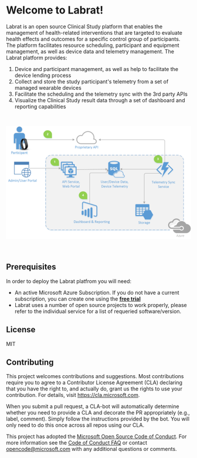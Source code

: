 # Welcome to Labrat!


Labrat is an open source Clinical Study platform that enables the management of health-related interventions that are targeted to evaluate health effects and outcomes for a specific control group of participants. The platform facilitates resource scheduling, participant and equipment management, as well as device data and telemetry management.
The Labrat platform provides:

1.	Device and participant management, as well as help to facilitate the device lending process
2.	Collect and store the study participant's telemetry from a set of managed wearable devices
3.	Facilitate the scheduling and the telemetry sync with the 3rd party APIs
4.	Visualize the Clinical Study result data through a set of dashboard and reporting capabilities


&nbsp;

![Architectural Diagram](images/labratArchDiagram.png)
 
&nbsp;

Prerequisites
----
In order to deploy the Labrat platfrom you will need:
- An active Microsoft Azure Subscription. If you do not have a current subscription, you can create one using the **<a target="_blank" href="https://azure.microsoft.com/en-us/free/">free trial</a>**
- Labrat uses a number of open source projects to work properly, please refer to the individual service for a list of requeried software/version.

License
----

MIT

[Gatling]: http://gatling.io/
[Node.js]: https://nodejs.org/
[Yarn]: https://yarnpkg.org/
[Bower]: http://bower.io/
[Gulp]: http://gulpjs.com/
[BrowserSync]: http://www.browsersync.io/
[Karma]: http://karma-runner.github.io/
[Jasmine]: http://jasmine.github.io/2.0/introduction.html
[Protractor]: https://angular.github.io/protractor/
   [Java]: <http://java.com> 
   [SpringBoot]: <https://projects.spring.io/spring-boot/>
   [Maven]: <https://maven.apache.org>
   [Hibernate]: <http://hibernate.org/>
   [Liquibase]: <http://www.liquibase.org/>
   [Ehcache]: <http://www.ehcache.org/>
   [Swagger]: <http://swagger.io/>
   [Gatling]: <http://gatling.io/>
   [Protractor]: <http://www.protractortest.org/>
   [labrat]: <https://github.com/microsoft/labrat>
   [AngularJS]: <http://angularjs.org>
   [Gulp]: <http://gulpjs.com>
   [Bower]: <https://bower.io>

## Contributing

This project welcomes contributions and suggestions.  Most contributions require you to agree to a
Contributor License Agreement (CLA) declaring that you have the right to, and actually do, grant us
the rights to use your contribution. For details, visit https://cla.microsoft.com.

When you submit a pull request, a CLA-bot will automatically determine whether you need to provide
a CLA and decorate the PR appropriately (e.g., label, comment). Simply follow the instructions
provided by the bot. You will only need to do this once across all repos using our CLA.

This project has adopted the [Microsoft Open Source Code of Conduct](https://opensource.microsoft.com/codeofconduct/).
For more information see the [Code of Conduct FAQ](https://opensource.microsoft.com/codeofconduct/faq/) or
contact [opencode@microsoft.com](mailto:opencode@microsoft.com) with any additional questions or comments.
